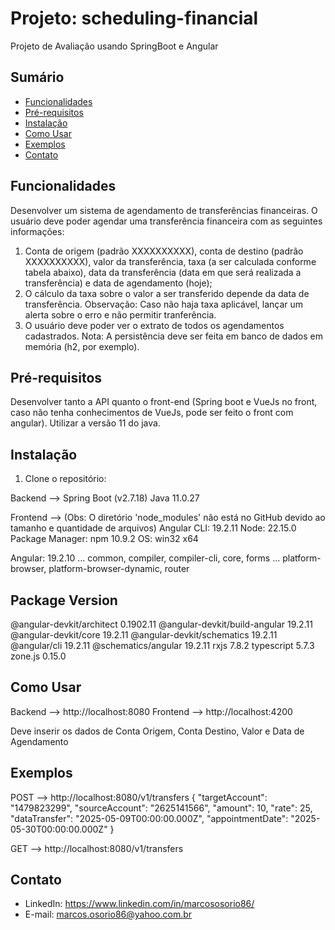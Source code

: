 # Projeto: scheduling-financial
Projeto de Avaliação usando SpringBoot e Angular

## Sumário

- [Funcionalidades](#funcionalidades)
- [Pré-requisitos](#pré-requisitos)
- [Instalação](#instalação)
- [Como Usar](#como-usar)
- [Exemplos](#exemplos)
- [Contato](#contato)

## Funcionalidades

Desenvolver um sistema de agendamento de transferências financeiras. 
O usuário deve poder agendar uma transferência financeira com as seguintes informações: 

1. Conta de origem (padrão XXXXXXXXXX), conta de destino (padrão XXXXXXXXXX), valor da transferência, taxa (a ser calculada conforme tabela abaixo), data da transferência (data em que será realizada a transferência) e data de agendamento (hoje); 
2. O cálculo da taxa sobre o valor a ser transferido depende da data de transferência.
Observação: Caso não haja taxa aplicável, lançar um alerta sobre o erro e não permitir tranferência. 
3. O usuário deve poder ver o extrato de todos os agendamentos cadastrados. 
Nota: A persistência deve ser feita em banco de dados em memória (h2, por exemplo). 

## Pré-requisitos

Desenvolver tanto a API quanto o front-end (Spring boot e VueJs no front, caso não tenha conhecimentos de VueJs, pode ser feito o front com angular). Utilizar a versão 11 do java. 

## Instalação

1. Clone o repositório:

Backend --> 
Spring Boot (v2.7.18)
Java 11.0.27

Frontend --> (Obs: O diretório 'node_modules' não está no GitHub devido ao tamanho e quantidade de arquivos)
Angular CLI: 19.2.11
Node: 22.15.0
Package Manager: npm 10.9.2
OS: win32 x64

Angular: 19.2.10
... common, compiler, compiler-cli, core, forms
... platform-browser, platform-browser-dynamic, router

Package                         Version
---------------------------------------------------------
@angular-devkit/architect       0.1902.11
@angular-devkit/build-angular   19.2.11
@angular-devkit/core            19.2.11
@angular-devkit/schematics      19.2.11
@angular/cli                    19.2.11
@schematics/angular             19.2.11
rxjs                            7.8.2
typescript                      5.7.3
zone.js                         0.15.0

## Como Usar

Backend --> http://localhost:8080
Frontend --> http://localhost:4200

Deve inserir os dados de Conta Origem, Conta Destino, Valor e Data de Agendamento

## Exemplos

POST --> http://localhost:8080/v1/transfers
{
    "targetAccount": "1479823299",
    "sourceAccount": "2625141566",
    "amount": 10,
    "rate": 25,
    "dataTransfer": "2025-05-09T00:00:00.000Z",
    "appointmentDate": "2025-05-30T00:00:00.000Z"
}

GET --> http://localhost:8080/v1/transfers

## Contato

- LinkedIn: https://www.linkedin.com/in/marcososorio86/
- E-mail: marcos.osorio86@yahoo.com.br
